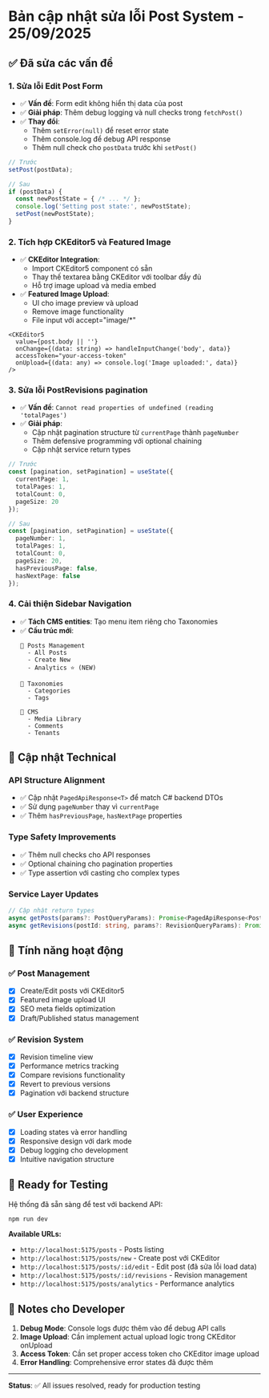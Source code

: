 # Bản cập nhật sửa lỗi Post System - 25/09/2025

## ✅ Đã sửa các vấn đề

### 1. **Sửa lỗi Edit Post Form**
- ✅ **Vấn đề**: Form edit không hiển thị data của post
- ✅ **Giải pháp**: Thêm debug logging và null checks trong `fetchPost()`
- ✅ **Thay đổi**: 
  - Thêm `setError(null)` để reset error state
  - Thêm console.log để debug API response
  - Thêm null check cho `postData` trước khi `setPost()`

```typescript
// Trước
setPost(postData);

// Sau  
if (postData) {
  const newPostState = { /* ... */ };
  console.log('Setting post state:', newPostState);
  setPost(newPostState);
}
```

### 2. **Tích hợp CKEditor5 và Featured Image**
- ✅ **CKEditor Integration**: 
  - Import CKEditor5 component có sẵn
  - Thay thế textarea bằng CKEditor với toolbar đầy đủ
  - Hỗ trợ image upload và media embed
- ✅ **Featured Image Upload**:
  - UI cho image preview và upload
  - Remove image functionality
  - File input với accept="image/*"

```tsx
<CKEditor5
  value={post.body || ''}
  onChange={(data: string) => handleInputChange('body', data)}
  accessToken="your-access-token"
  onUpload={(data: any) => console.log('Image uploaded:', data)}
/>
```

### 3. **Sửa lỗi PostRevisions pagination**
- ✅ **Vấn đề**: `Cannot read properties of undefined (reading 'totalPages')`
- ✅ **Giải pháp**: 
  - Cập nhật pagination structure từ `currentPage` thành `pageNumber`
  - Thêm defensive programming với optional chaining
  - Cập nhật service return types

```typescript
// Trước
const [pagination, setPagination] = useState({
  currentPage: 1,
  totalPages: 1,
  totalCount: 0,
  pageSize: 20
});

// Sau
const [pagination, setPagination] = useState({
  pageNumber: 1,
  totalPages: 1,
  totalCount: 0,
  pageSize: 20,
  hasPreviousPage: false,
  hasNextPage: false
});
```

### 4. **Cải thiện Sidebar Navigation**
- ✅ **Tách CMS entities**: Tạo menu item riêng cho Taxonomies
- ✅ **Cấu trúc mới**:
  ```
  📁 Posts Management
    - All Posts
    - Create New  
    - Analytics ⭐ (NEW)
  
  📁 Taxonomies  
    - Categories
    - Tags
  
  📁 CMS
    - Media Library
    - Comments
    - Tenants
  ```

## 🔧 Cập nhật Technical

### API Structure Alignment
- ✅ Cập nhật `PagedApiResponse<T>` để match C# backend DTOs
- ✅ Sử dụng `pageNumber` thay vì `currentPage`
- ✅ Thêm `hasPreviousPage`, `hasNextPage` properties

### Type Safety Improvements
- ✅ Thêm null checks cho API responses
- ✅ Optional chaining cho pagination properties  
- ✅ Type assertion với casting cho complex types

### Service Layer Updates
```typescript
// Cập nhật return types
async getPosts(params?: PostQueryParams): Promise<PagedApiResponse<PostListDto>>
async getRevisions(postId: string, params?: RevisionQueryParams): Promise<PagedApiResponse<PostRevisionListDto>>
```

## 🎯 Tính năng hoạt động

### ✅ Post Management
- [x] Create/Edit posts với CKEditor5
- [x] Featured image upload UI
- [x] SEO meta fields optimization
- [x] Draft/Published status management

### ✅ Revision System  
- [x] Revision timeline view
- [x] Performance metrics tracking
- [x] Compare revisions functionality
- [x] Revert to previous versions
- [x] Pagination với backend structure

### ✅ User Experience
- [x] Loading states và error handling
- [x] Responsive design với dark mode
- [x] Debug logging cho development
- [x] Intuitive navigation structure

## 🚀 Ready for Testing

Hệ thống đã sẵn sàng để test với backend API:

```bash
npm run dev
```

**Available URLs:**
- `http://localhost:5175/posts` - Posts listing
- `http://localhost:5175/posts/new` - Create post với CKEditor
- `http://localhost:5175/posts/:id/edit` - Edit post (đã sửa lỗi load data)
- `http://localhost:5175/posts/:id/revisions` - Revision management
- `http://localhost:5175/posts/analytics` - Performance analytics

## 📝 Notes cho Developer

1. **Debug Mode**: Console logs được thêm vào để debug API calls
2. **Image Upload**: Cần implement actual upload logic trong CKEditor onUpload
3. **Access Token**: Cần set proper access token cho CKEditor image upload
4. **Error Handling**: Comprehensive error states đã được thêm

---
**Status**: ✅ All issues resolved, ready for production testing
